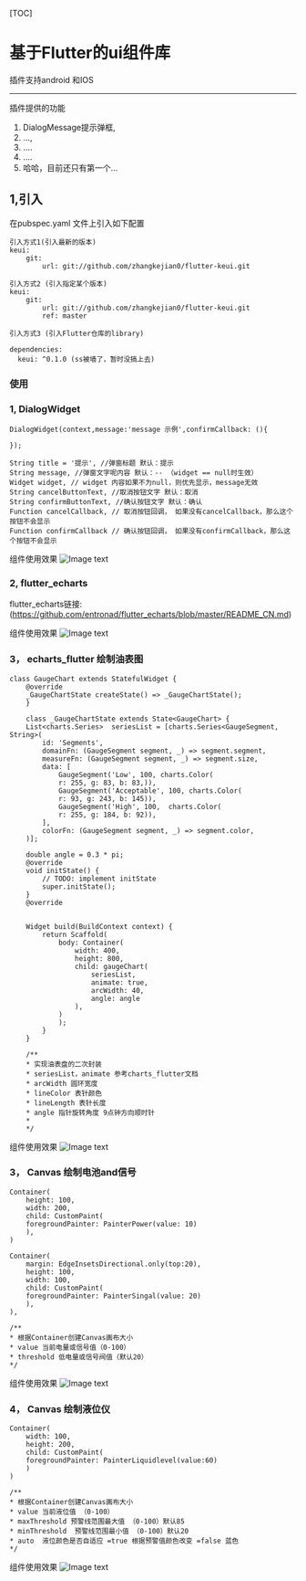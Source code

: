 [TOC]


# 基于Flutter的ui组件库
插件支持android 和IOS


-------
插件提供的功能

1. DialogMessage提示弹框,
2. ...,
3. ....
4. ....
5. 哈哈，目前还只有第一个...



## 1,引入
在pubspec.yaml 文件上引入如下配置


    引入方式1(引入最新的版本)
    keui:
        git:
            url: git://github.com/zhangkejian0/flutter-keui.git
    
    引入方式2 (引入指定某个版本)
    keui:
        git:
            url: git://github.com/zhangkejian0/flutter-keui.git
            ref: master
          
    引入方式3 (引入Flutter仓库的library)
          
    dependencies:
      keui: ^0.1.0 (ss被墙了，暂时没搞上去)
              
              
          
          
          
          
        


### 使用
### 1, DialogWidget
    DialogWidget(context,message:'message 示例',confirmCallback: (){

    });

    String title = '提示', //弹窗标题 默认：提示
    String message, //弹窗文字呢内容 默认：-- （widget == null时生效）
    Widget widget, // widget 内容如果不为null，则优先显示，message无效
    String cancelButtonText, //取消按钮文字 默认：取消
    String confirmButtonText, //确认按钮文字 默认：确认
    Function cancelCallback, // 取消按钮回调， 如果没有cancelCallback，那么这个按钮不会显示
    Function confirmCallback // 确认按钮回调， 如果没有confirmCallback，那么这个按钮不会显示

组件使用效果
![Image text](https://github.com/zhangkejian0/flutter-keui/blob/master/images/DialogWidget.png)

### 2, flutter_echarts
flutter_echarts链接: (https://github.com/entronad/flutter_echarts/blob/master/README_CN.md)

组件使用效果
![Image text](https://github.com/zhangkejian0/flutter-keui/blob/echart/images/echart.jpg)


### 3， echarts_flutter 绘制油表图
    class GaugeChart extends StatefulWidget {
        @override
        _GaugeChartState createState() => _GaugeChartState();
        }

        class _GaugeChartState extends State<GaugeChart> {
        List<charts.Series>  seriesList = [charts.Series<GaugeSegment, String>(
            id: 'Segments',
            domainFn: (GaugeSegment segment, _) => segment.segment,
            measureFn: (GaugeSegment segment, _) => segment.size,
            data: [
                GaugeSegment('Low', 100, charts.Color(
                r: 255, g: 83, b: 83,)),
                GaugeSegment('Acceptable', 100, charts.Color(
                r: 93, g: 243, b: 145)),
                GaugeSegment('High', 100,  charts.Color(
                r: 255, g: 184, b: 92)),
            ],
            colorFn: (GaugeSegment segment, _) => segment.color,
        )];

        double angle = 0.3 * pi;
        @override
        void initState() {
            // TODO: implement initState
            super.initState();
        }
        @override


        Widget build(BuildContext context) {
            return Scaffold(
                body: Container(
                    width: 400,
                    height: 800,
                    child: gaugeChart(
                        seriesList,
                        animate: true,
                        arcWidth: 40,
                        angle: angle
                    ),
                )
                );
            }
        }

        /**
        * 实现油表盘的二次封装
        * seriesList，animate 参考charts_flutter文档
        * arcWidth 圆环宽度
        * lineColor 表针颜色
        * lineLength 表针长度
        * angle 指针旋转角度 9点钟方向顺时针
        * 
        */

组件使用效果
![Image text](https://github.com/zhangkejian0/flutter-keui/blob/charts_flutter/images/gauge.jpg)

### 3， Canvas 绘制电池and信号

    Container(
        height: 100,
        width: 200,
        child: CustomPaint(
        foregroundPainter: PainterPower(value: 10)
        ),
    )

    Container(
        margin: EdgeInsetsDirectional.only(top:20),
        height: 100,
        width: 100,
        child: CustomPaint(
        foregroundPainter: PainterSingal(value: 20)
        ),
    ),
    
    /**
    * 根据Container创建Canvas画布大小
    * value 当前电量或信号值（0-100）
    * threshold 低电量或信号阀值（默认20）
    */

组件使用效果
![Image text](https://github.com/zhangkejian0/flutter-keui/blob/charts_flutter/images/SingalPower.jpg)

### 4， Canvas 绘制液位仪

    Container(
        width: 100,
        height: 200,
        child: CustomPaint(
        foregroundPainter: PainterLiquidlevel(value:60)
        )
    )

    /**
    * 根据Container创建Canvas画布大小
    * value 当前液位值 （0-100）
    * maxThreshold 预警线范围最大值 （0-100）默认85
    * minThreshold  预警线范围最小值 （0-100）默认20
    * auto  液位颜色是否自适应 =true 根据预警值颜色改变 =false 蓝色
    */

组件使用效果
![Image text](https://github.com/zhangkejian0/flutter-keui/blob/master/images/Liquidlevel.jpg)